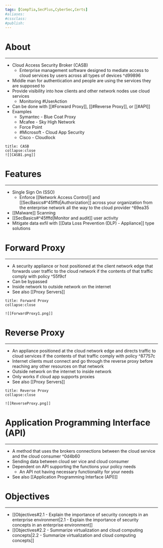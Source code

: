 ```yaml
---
tags: [CompTia,SecPlus,CyberSec,Certs]
#aliases:
#cssclass:
#publish:
---
```


# About
---
- Cloud Access Security Broker (CASB)
	- Enterprise management software designed to mediate access to cloud services by users across all types of devices ^d99896
- Middle man for authentication and people are using the services they are supposed to
- Provide visibility into how clients and other network nodes use cloud services
	- Monitoring #UserAction
- Can be done with [[#Forward Proxy]], [[#Reverse Proxy]], or [[#API]]
- Examples
	- Symantec - Blue Coat Proxy
	- Mcafee - Sky High Network
	- Force Point
	- #Microsoft - Cloud App Security
	- Cisco - Cloudlock

```ad-info
title: CASB
collapse:close
![[CASB1.png]]
```

# Features
---
- Single Sign On (SSO)
	- Enforce [[Network Access Control]] and [[SecBasics#^45fffd|Authorization]] across your organization from the enterprise network all the way to the cloud provider ^69ea35
- [[Malware]] Scanning
- [[SecBasics#^45fffd|Monitor and audit]] user activity
- Mitigate data exfil with [[Data Loss Prevention (DLP) - Appliance]] type solutions

# Forward Proxy
---
- A security appliance or host positioned at the client network edge that forwards user traffic to the cloud network if the contents of that traffic comply with policy ^55f9cf
- Can be bypassed
- Inside network to outside network on the internet
- See also [[Proxy Servers]]

```ad-info
title: Forward Proxy
collapse:close

![[ForwardProxy1.png]]
```

# Reverse Proxy
---
- An appliance positioned at the cloud network edge and directs traffic to cloud services if the contents of that traffic comply with policy ^87757c
- Internet clients must connect and go through the reverse proxy before reaching any other resources on that network
- Outside network on the internet to inside network
- Only works if cloud app supports proxies
- See also [[Proxy Servers]]

```ad-info
title: Reverse Proxy
collapse:close

![[ReverseProxy.png]]
```

# Application Programming Interface (API)
---
- A method that uses the brokers connections between the cloud service and the cloud consumer ^0d4b60
- Sending data between cloud ser vice and cloud consumer
- Dependent on API supporting the functions your policy needs
	- An API not having necessary functionality for your needs
- See also [[Application Programming Interface (API)]]

# Objectives
---
- [[Objectives#2.1 - Explain the importance of security concepts in an enterprise environment|2.1 - Explain the importance of security concepts in an enterprise environment]]
- [[Objectives#2.2 - Summarize virtualization and cloud computing concepts|2.2 - Summarize virtualization and cloud computing concepts]]